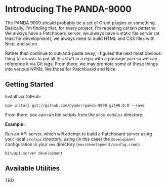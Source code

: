 # Introducing The PANDA-9000

The PANDA 9000 should probably be a set of Grunt plugins or something. Basically, I'm finding that, for every project, I'm repeating certain patterns. We always have a Patchboard server, we always have a static file server (at least for development), we always need to build HTML and CSS files with Nice, and so on.

Rather than continue to cut-and-paste away, I figured the next most obvious thing to do was to put all this stuff in a repo with a package.json so we can reference it via Git tags. From there, we may promote some of these things into various NPMs, like those for Patchboard and Nice.

## Getting Started

Install via GitHub:

    npm install git://github.com/dyoder/panda-9000.git#0.0.0 --save
    
From there, you can run bin scripts from the `node_modules` directory.

**Example:**

Run an API server, which will attempt to build a Patchboard server using your local `src/api` directory, using (in this case) the `development` configuration in your `env` directory (`env/development/config.cson`):

    bin/api-server development

## Available Utilities

TBD
